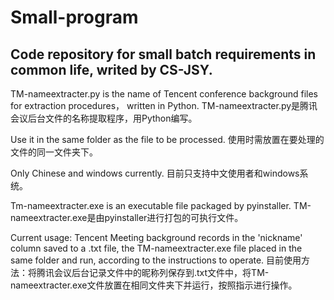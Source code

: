 # Small-program
## Code repository for small batch requirements in common life, writed by CS-JSY.

TM-nameextracter.py is the name of Tencent conference background files for extraction procedures， written in Python.
TM-nameextracter.py是腾讯会议后台文件的名称提取程序，用Python编写。

Use it in the same folder as the file to be processed.
使用时需放置在要处理的文件的同一文件夹下。

Only Chinese and windows currently.
目前只支持中文使用者和windows系统。

Tm-nameextracter.exe is an executable file packaged by pyinstaller.
TM-nameextracter.exe是由pyinstaller进行打包的可执行文件。

Current usage: Tencent Meeting background records in the 'nickname' column saved to a .txt file, the TM-nameextracter.exe file placed in the same folder and run, according to the instructions to operate.
目前使用方法：将腾讯会议后台记录文件中的昵称列保存到.txt文件中，将TM-nameextracter.exe文件放置在相同文件夹下并运行，按照指示进行操作。
